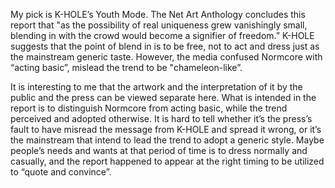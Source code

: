 My pick is K-HOLE’s Youth Mode. The Net Art Anthology concludes this report that "as the possibility of real uniqueness grew vanishingly small, blending in with the crowd would become a signifier of freedom.” K-HOLE suggests that the point of blend in is to be free, not to act and dress just as the mainstream generic taste. However, the media confused Normcore with “acting basic”, mislead the trend to be "chameleon-like”.

It is interesting to me that the artwork and the interpretation of it by the public and the press can be viewed separate here. What is intended in the report is to distinguish Normcore from acting basic, while the trend perceived and adopted otherwise. It is hard to tell whether it’s the press’s fault to have misread the message from K-HOLE and spread it wrong, or it’s the mainstream that intend to lead the trend to adopt a generic style. Maybe people’s needs and wants at that period of time is to dress normally and casually, and the report happened to appear at the right timing to be utilized to “quote and convince”.

